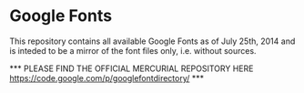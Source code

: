 Google Fonts
============

This repository contains all available Google Fonts as of July 25th, 2014 and
is inteded to be a mirror of the font files only, i.e. without sources.


*** PLEASE FIND THE OFFICIAL MERCURIAL REPOSITORY HERE
<https://code.google.com/p/googlefontdirectory/> ***


